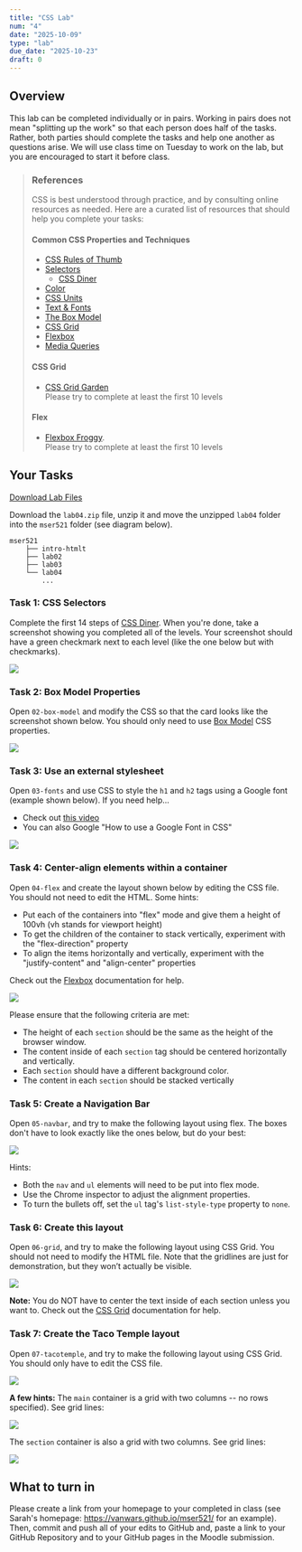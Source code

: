 ```yaml
---
title: "CSS Lab"
num: "4"
date: "2025-10-09"
type: "lab"
due_date: "2025-10-23"
draft: 0
---
```



## Overview
This lab can be completed individually or in pairs. Working in pairs does not mean "splitting up the work" so that each person does half of the tasks. Rather, both parties should complete the tasks and help one another as questions arise. We will use class time on Tuesday to work on the lab, but you are encouraged to start it before class.

> ### References
> CSS is best understood through practice, and by consulting online resources as needed. Here are a curated list of resources that should help you complete your tasks:
> 
> #### Common CSS Properties and Techniques
> * <a href="../resources/css">CSS Rules of Thumb</a> 
> * <a href="../resources/css-selectors">Selectors</a>
>     * [CSS Diner](https://flukeout.github.io/)
> * <a href="../resources/css-color/">Color</a>
> * [CSS Units](../resources/css-units/)
> * <a href="../resources/css-fonts">Text &amp; Fonts</a>
> * <a href="../resources/css-box-model">The Box Model</a>
> * <a href="../resources/css-grid">CSS Grid</a>  
> * <a href="../resources/css-flexbox">Flexbox</a>  
> * <a href="../resources/css-media-queries">Media Queries</a>    
>
> #### CSS Grid
> * <a href="https://cssgridgarden.com/" target="_blank">CSS Grid Garden</a> <br>Please try to complete at least the first 10 levels 
> 
> #### Flex
> 
> * <a href="https://flexboxfroggy.com/" target="_blank">Flexbox Froggy</a>.<br>Please try to complete at least the first 10 levels  



## Your Tasks
<a href="/fall2025/downloads/lab04.zip" class="nu-button">Download Lab Files <i class="fas fa-download"></i></a>

Download the `lab04.zip` file, unzip it and move the unzipped `lab04` folder into the `mser521` folder (see diagram below).

```
mser521
    ├── intro-htmlt
    ├── lab02
    ├── lab03
    └── lab04
        ...
```

### Task 1: CSS Selectors
Complete the first 14 steps of <a href="https://flukeout.github.io/" target="_blank">CSS Diner</a>. When you're done, take a screenshot showing you completed all of the levels. Your screenshot should have a green checkmark next to each level (like the one below but with checkmarks).

<img class="screenshot-sm" src="/fall2025/images/labs/lab04/exercise01.png" />

### Task 2: Box Model Properties
Open `02-box-model` and modify the CSS so that the card looks like the screenshot shown below. You should only need to use [Box Model](../resources/css-box-model) CSS properties.

<img class="screenshot-sm" src="/fall2025/images/labs/lab04/exercise02.png" />

### Task 3: Use an external stylesheet
Open `03-fonts` and use CSS to style the `h1` and `h2` tags using a Google font (example shown below). If you need help...
* Check out <a href="https://www.youtube.com/watch?v=E7QPO8P8nls" target="_blank">this video</a>
* You can also Google "How to use a Google Font in CSS" 

<img class="screenshot-xxs" src="/fall2025/images/labs/lab04/exercise03.png" />

### Task 4: Center-align elements within a container

Open `04-flex` and create the layout shown below by editing the CSS file. You should not need to edit the HTML. Some hints:
* Put each of the containers into "flex" mode and give them a height of 100vh (vh stands for viewport height)
* To get the children of the container to stack vertically, experiment with the "flex-direction" property
* To align the items horizontally and vertically, experiment with the "justify-content" and "align-center" properties

Check out the <a href="../resources/css-flexbox" target="_blank">Flexbox</a> documentation for help.


<img class="screenshot" src="/fall2025/images/labs/lab04/exercise04.gif" />

Please ensure that the following criteria are met:

* The height of each `section` should be the same as the height of the browser window.
* The content inside of each `section` tag should be centered horizontally and vertically.
* Each `section` should have a different background color.
* The content in each `section` should be stacked vertically

### Task 5: Create a Navigation Bar
Open `05-navbar`, and try to make the following layout using flex. The boxes don't have to look exactly like the ones below, but do your best:

<img class="screenshot-lg" src="/fall2025/images/labs/lab04/exercise05.png" />

Hints:

* Both the `nav` and `ul` elements will need to be put into flex mode.
* Use the Chrome inspector to adjust the alignment properties.
* To turn the bullets off, set the `ul` tag's `list-style-type` property to `none`.

### Task 6: Create this layout

Open `06-grid`, and try to make the following layout using CSS Grid. You should not need to modify the HTML file. Note that the gridlines are just for demonstration, but they won’t actually be visible.

<img class="screenshot-sm" src="/fall2025/images/labs/lab04/exercise06b.png" />

**Note:** You do NOT have to center the text inside of each section unless you want to.
Check out the <a href="../resources/css-grid" target="_blank">CSS Grid</a> documentation for help.

### Task 7: Create the Taco Temple layout

Open `07-tacotemple`, and try to make the following layout using CSS Grid. You should only have to edit the CSS file. 

<img class="screenshot-lg" src="/fall2025/images/labs/lab04/tacotemple01.png" />

**A few hints:**
The `main` container is a grid with two columns -- no rows specified). See grid lines: 

<img class="screenshot-lg" src="/fall2025/images/labs/lab04/tacotemple02.png" />

The `section` container is also a grid with two columns. See grid lines: 

<img class="screenshot-sm" src="/fall2025/images/labs/lab04/tacotemple03.png" />

## What to turn in
Please create a link from your homepage to your completed in class (see Sarah's homepage: <a href="https://vanwars.github.io/mser521/" target="_blank">https://vanwars.github.io/mser521/</a> for an example). Then, commit and push all of your edits to GitHub and, paste a link to your GitHub Repository and to your GitHub pages in the Moodle submission.
